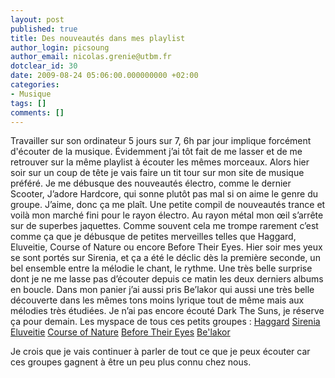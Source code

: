 ```yaml
---
layout: post
published: true
title: Des nouveautés dans mes playlist
author_login: picsoung
author_email: nicolas.grenie@utbm.fr
dotclear_id: 30
date: 2009-08-24 05:06:00.000000000 +02:00
categories:
- Musique
tags: []
comments: []
---
```

<p>Travailler sur son ordinateur 5 jours sur 7, 6h par jour implique forcément d'écouter de la musique. Évidemment j’ai tôt fait de me lasser et de me retrouver sur la même playlist à écouter les mêmes morceaux. Alors hier soir sur un coup de tête je vais faire un tit tour sur mon site de musique préféré.
Je me débusque des nouveautés électro, comme le dernier Scooter, J’adore Hardcore, qui sonne plutôt pas mal si on aime le genre du groupe. J’aime, donc ça me plaît.
Une petite compil de nouveautés trance et voilà mon marché fini pour le rayon électro.
Au rayon métal mon œil s’arrête sur de superbes jaquettes. Comme souvent cela me trompe rarement c’est comme ça que je débusque de petites merveilles telles que Haggard, Eluveitie, Course of Nature ou encore Before Their Eyes.
Hier soir mes yeux se sont portés sur Sirenia, et ça a été le déclic dès la première seconde, un bel ensemble entre la mélodie le chant, le rythme. Une très belle surprise dont je ne me lasse pas d’écouter depuis ce matin les deux derniers albums en boucle. Dans mon panier j’ai aussi pris Be’lakor qui aussi une très belle découverte dans les mêmes tons moins lyrique tout de même mais aux mélodies très étudiées. Je n’ai pas encore écouté Dark The Suns, je réserve ça pour demain.
Les myspace de tous ces petits groupes&nbsp;:
<a href="http://www.myspace.com/haggard2007">Haggard</a>
<a href="http://www.myspace.com/sirenia">Sirenia</a>
<a href="http://www.myspace.com/eluveitie">Eluveitie</a>
<a href="http://www.courseofnature.com/">Course of Nature</a>
<a href="http://www.myspace.com/beforetheireyes">Before Their Eyes</a>
<a href="http://www.myspace.com/belakor">Be'lakor</a></p>



<p>Je crois que je vais continuer à parler de tout ce que je peux écouter car ces groupes gagnent à être un peu plus connu chez nous.</p>
